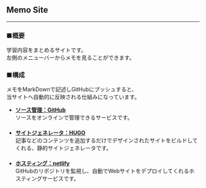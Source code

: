 

## **Memo Site**   
---

###  ■概要
学習内容をまとめるサイトです。  
左側のメニューバーからメモを見ることができます。

### ■構成　  
メモをMarkDownで記述しGitHubにプッシュすると、  
当サイトへ自動的に反映される仕組みになっています。

+ **[ソース管理：GitHub](https://github.co.jp/)**  
  ソースをオンラインで管理できるサービスです。  
　
+ **[サイトジェネレータ：HUGO](https://gohugo.io/)**  
  記事などのコンテンツを追加するだけでデザインされたサイトをビルドしてくれる、静的サイトジェネレータです。  
　
+ **[ホスティング：netlify](https://www.netlify.com/)**  
  GitHubのリポジトリを監視し、自動でWebサイトをデプロイしてくれるホスティングサービスです。 


